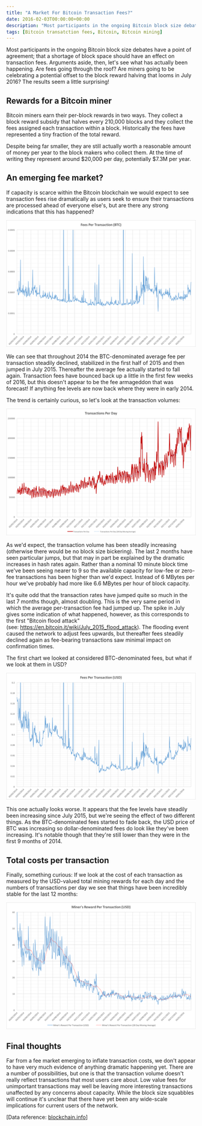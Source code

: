 ```yaml
---
title: "A Market For Bitcoin Transaction Fees?"
date: 2016-02-03T00:00:00+00:00
description: "Most participants in the ongoing Bitcoin block size debates have a point of agreement; that a shortage of block space should have an effect on transaction fees.  Arguments aside, then, let's see what has actually been happening.  Are fees going through the roof?  Are miners going to be celebrating a potential offset to the block reward halving that looms in July 2016?  The results seem a little surprising!"
tags: [Bitcoin transatction fees, Bitcoin, Bitcoin mining]
---
```

Most participants in the ongoing Bitcoin block size debates have a point
of agreement; that a shortage of block space should have an effect on
transaction fees. Arguments aside, then, let's see what has actually
been happening. Are fees going through the roof? Are miners going to be
celebrating a potential offset to the block reward halving that looms in
July 2016? The results seem a little surprising!

## Rewards for a Bitcoin miner

Bitcoin miners earn their per-block rewards in two ways. They collect a
block reward subsidy that halves every 210,000 blocks and they collect
the fees assigned each transaction within a block. Historically the fees
have represented a tiny fraction of the total reward.

Despite being far smaller, they are still actually worth a reasonable
amount of money per year to the block makers who collect them. At the
time of writing they represent around \$20,000 per day, potentially
\$7.3M per year.

## An emerging fee market?

If capacity is scarce within the Bitcoin blockchain we would expect to
see transaction fees rise dramatically as users seek to ensure their
transactions are processed ahead of everyone else's, but are there any
strong indications that this has happened?

![Fees per Bitcoin transaction in BTC](./fees-per-tx-btc.png)

We can see that throughout 2014 the BTC-denominated average fee per
transaction steadily declined, stabilized in the first half of 2015 and
then jumped in July 2015. Thereafter the average fee actually started to
fall again. Transaction fees have bounced back up a little in the first
few weeks of 2016, but this doesn't appear to be the fee armageddon
that was forecast! If anything fee levels are now back where they were
in early 2014.

The trend is certainly curious, so let's look at the transaction
volumes:

![Transactions per day in the Bitcoin network](./tx-per-day.png)

As we'd expect, the transaction volume has been steadily increasing
(otherwise there would be no block size bickering). The last 2 months
have seen particular jumps, but that may in part be explained by the
dramatic increases in hash rates again. Rather than a nominal 10 minute
block time we've been seeing nearer to 9 so the available capacity for
low-fee or zero-fee transactions has been higher than we'd expect.
Instead of 6 MBytes per hour we've probably had more like 6.6 MBytes
per hour of block capacity.

It's quite odd that the transaction rates have jumped quite so much in
the last 7 months though, almost doubling. This is the very same period
in which the average per-transaction fee had jumped up. The spike in
July gives some indication of what happened, however, as this
corresponds to the first "Bitcoin flood attack"
(see: <https://en.bitcoin.it/wiki/July_2015_flood_attack>). The flooding
event caused the network to adjust fees upwards, but thereafter fees
steadily declined again as fee-bearing transactions saw minimal impact
on confirmation times.

The first chart we looked at considered BTC-denominated fees, but what
if we look at them in USD?

![Fees per Bitcoin transaction in USD](./fees-per-tx-usd.png)

This one actually looks worse. It appears that the fee levels have
steadily been increasing since July 2015, but we're seeing the effect
of two different things. As the BTC-denominated fees started to fade
back, the USD price of BTC was increasing so dollar-denominated fees do
look like they've been increasing. It's notable though that they're
still lower than they were in the first 9 months of 2014.

## Total costs per transaction

Finally, something curious: If we look at the cost of each transaction
as measured by the USD-valued total mining rewards for each day and the
numbers of transactions per day we see that things have been incredibly
stable for the last 12 months:

![rewards-per-tx-usd](./rewards-per-tx-usd.png)

## Final thoughts

Far from a fee market emerging to inflate transaction costs, we don't
appear to have very much evidence of anything dramatic happening yet.
There are a number of possibilities, but one is that the transaction
volume doesn't really reflect transactions that most users care about.
Low value fees for unimportant transactions may well be leaving more
interesting transactions unaffected by any concerns about capacity.
While the block size squabbles will continue it's unclear that there
have yet been any wide-scale implications for current users of the
network.

\[Data reference: [blockchain.info](http://blockchain.info)\]
